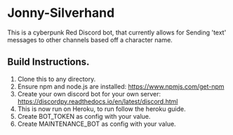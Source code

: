 # Jonny-Silverhand
This is a cyberpunk Red Discord bot, that currently allows for
Sending 'text' messages to other channels based off a character name.

## Build Instructions.
1. Clone this to any directory.
2. Ensure npm and node.js are installed: https://www.npmjs.com/get-npm
3. Create your own discord bot for your own server: https://discordpy.readthedocs.io/en/latest/discord.html
4. This is now run on Heroku, to run follow the heroku guide.
5. Create BOT_TOKEN as config with your value.
6. Create MAINTENANCE_BOT as config with your value.
